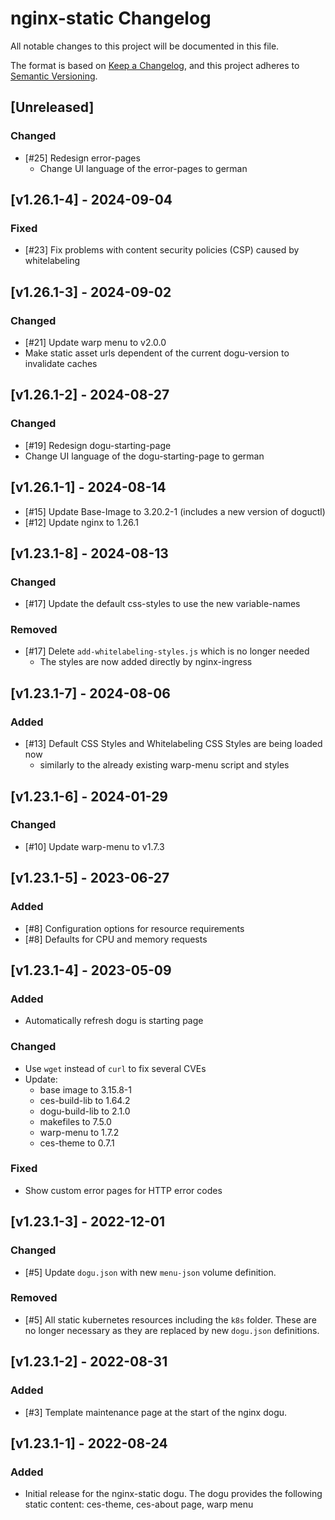 # nginx-static Changelog

All notable changes to this project will be documented in this file.

The format is based on [Keep a Changelog](https://keepachangelog.com/en/1.0.0/),
and this project adheres to [Semantic Versioning](https://semver.org/spec/v2.0.0.html).

## [Unreleased]
### Changed
- [#25] Redesign error-pages
  - Change UI language of the error-pages to german

## [v1.26.1-4] - 2024-09-04
### Fixed
- [#23] Fix problems with content security policies (CSP) caused by whitelabeling

## [v1.26.1-3] - 2024-09-02
### Changed
- [#21] Update warp menu to v2.0.0
- Make static asset urls dependent of the current dogu-version to invalidate caches

## [v1.26.1-2] - 2024-08-27
### Changed
- [#19] Redesign dogu-starting-page
- Change UI language of the dogu-starting-page to german

## [v1.26.1-1] - 2024-08-14
- [#15] Update Base-Image to 3.20.2-1 (includes a new version of doguctl)
- [#12] Update nginx to 1.26.1

## [v1.23.1-8] - 2024-08-13
### Changed
- [#17] Update the default css-styles to use the new variable-names

### Removed
- [#17] Delete `add-whitelabeling-styles.js` which is no longer needed
  - The styles are now added directly by nginx-ingress 

## [v1.23.1-7] - 2024-08-06
### Added
- [#13] Default CSS Styles and Whitelabeling CSS Styles are being loaded now
  - similarly to the already existing warp-menu script and styles

## [v1.23.1-6] - 2024-01-29
### Changed
- [#10] Update warp-menu to v1.7.3

## [v1.23.1-5] - 2023-06-27
### Added
- [#8] Configuration options for resource requirements
- [#8] Defaults for CPU and memory requests

## [v1.23.1-4] - 2023-05-09
### Added
- Automatically refresh dogu is starting page

### Changed
- Use `wget` instead of `curl` to fix several CVEs
- Update:
  - base image to 3.15.8-1
  - ces-build-lib to 1.64.2
  - dogu-build-lib to 2.1.0
  - makefiles to 7.5.0
  - warp-menu to 1.7.2
  - ces-theme to 0.7.1

### Fixed
- Show custom error pages for HTTP error codes

## [v1.23.1-3] - 2022-12-01
### Changed
- [#5] Update `dogu.json` with new `menu-json` volume definition.

### Removed
- [#5] All static kubernetes resources including the `k8s` folder. These are no longer necessary as they are replaced 
   by new `dogu.json` definitions.

## [v1.23.1-2] - 2022-08-31
### Added
- [#3] Template maintenance page at the start of the nginx dogu.

## [v1.23.1-1] - 2022-08-24
### Added
- Initial release for the nginx-static dogu. The dogu provides the following static content: ces-theme, ces-about page, warp menu
